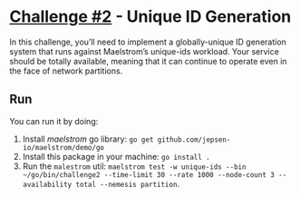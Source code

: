 # [Challenge \#2](https://fly.io/dist-sys/2/) - Unique ID Generation

In this challenge, you’ll need to implement a globally-unique ID generation system that runs against Maelstrom’s unique-ids workload. 
Your service should be totally available, meaning that it can continue to operate even in the face of network partitions.

## Run

You can run it by doing:

1. Install _maelstrom_ go library: `go get github.com/jepsen-io/maelstrom/demo/go`
2. Install this package in your machine: `go install .`
3. Run the `malestrom` util: `maelstrom test -w unique-ids --bin ~/go/bin/challenge2 --time-limit 30 --rate 1000 --node-count 3 --availability total --nemesis partition`.
